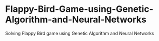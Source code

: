 # Flappy-Bird-Game-using-Genetic-Algorithm-and-Neural-Networks
Solving Flappy Bird game using Genetic Algorithm and Neural Networks
